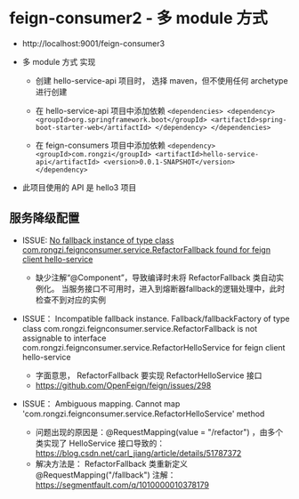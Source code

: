 # feign-consumer2 - 多 module 方式

- http://localhost:9001/feign-consumer3

- 多 module 方式 实现
    - 创建 hello-service-api 项目时， 选择 maven，但不使用任何 archetype 进行创建
    - 在 hello-service-api 项目中添加依赖
         `<dependencies>
            <dependency>
                <groupId>org.springframework.boot</groupId>
                <artifactId>spring-boot-starter-web</artifactId>
            </dependency>
        </dependencies>`
        
    - 在 feign-consumers 项目中添加依赖
        `<dependency>
            <groupId>com.rongzi</groupId>
            <artifactId>hello-service-api</artifactId>
            <version>0.0.1-SNAPSHOT</version>
        </dependency>`

- 此项目使用的 API 是 hello3 项目

## 服务降级配置
- ISSUE: [No fallback instance of type class com.rongzi.feignconsumer.service.RefactorFallback found for feign client hello-service](http://www.cnblogs.com/zuixieyang/p/9211932.html)
	- 缺少注解“@Component”，导致编译时未将 RefactorFallback 类自动实例化。 当服务接口不可用时，进入到熔断器fallback的逻辑处理中，此时检查不到对应的实例

- ISSUE： Incompatible fallback instance. Fallback/fallbackFactory of type class com.rongzi.feignconsumer.service.RefactorFallback is not assignable to interface com.rongzi.feignconsumer.service.RefactorHelloService for feign client hello-service
	- 字面意思， RefactorFallback 要实现 RefactorHelloService 接口
	- https://github.com/OpenFeign/feign/issues/298

- ISSUE： Ambiguous mapping. Cannot map 'com.rongzi.feignconsumer.service.RefactorHelloService' method
	- 问题出现的原因是：@RequestMapping(value = "/refactor") ，由多个类实现了 HelloService 接口导致的： https://blog.csdn.net/carl_jiang/article/details/51787372
	- 解决方法是： RefactorFallback 类重新定义 @RequestMapping("/fallback") 注解： https://segmentfault.com/q/1010000010378179

